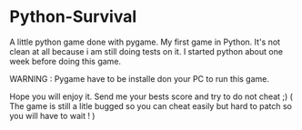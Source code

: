 # Python-Survival

A little python game done with pygame.
My first game in Python. 
It's not clean at all because i am still doing tests on it.
I started python about one week before doing this game.


WARNING : Pygame have to be installe don your PC to run this game.


Hope you will enjoy it.
Send me your bests score and try to do not cheat ;) ( The game is still a litle bugged so you can cheat easily but hard to patch so you will have to wait ! ) 

